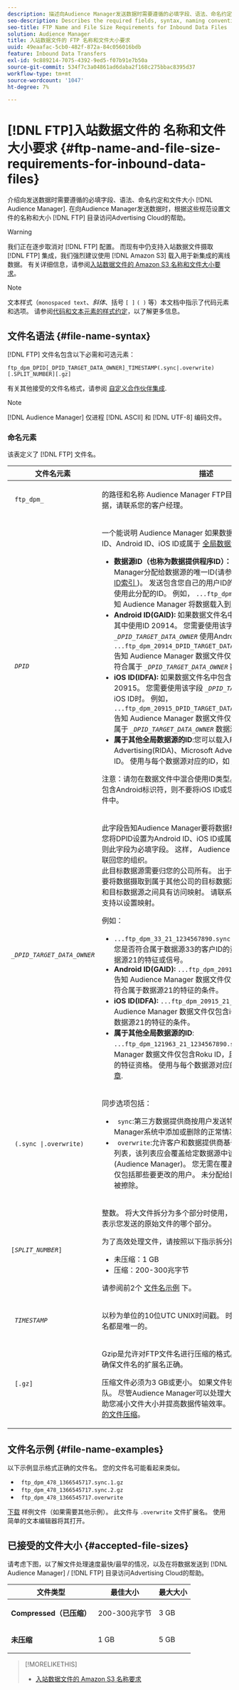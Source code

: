 ```yaml
---
description: 描述向Audience Manager发送数据时需要遵循的必填字段、语法、命名约定和文件大小。 将数据发送到Audience ManagerFTP目录时，请根据这些规范设置文件的名称和大小。
seo-description: Describes the required fields, syntax, naming conventions and file sizes you need to follow when sending data to Audience Manager. Set the names and sizes of your files according to these specifications when you send data to an Audience Manager FTP directory.
seo-title: FTP Name and File Size Requirements for Inbound Data Files
solution: Audience Manager
title: 入站数据文件的 FTP 名称和文件大小要求
uuid: 49eaafac-5cb0-482f-872a-84c056016bdb
feature: Inbound Data Transfers
exl-id: 9c889214-7075-4392-9ed5-f07b91e7b50a
source-git-commit: 534f7c3a04861ad6daba2f168c275bbac8395d37
workflow-type: tm+mt
source-wordcount: '1047'
ht-degree: 7%

---
```


# [!DNL FTP]入站数据文件的 名称和文件大小要求 {#ftp-name-and-file-size-requirements-for-inbound-data-files}

介绍向发送数据时需要遵循的必填字段、语法、命名约定和文件大小 [!DNL Audience Manager]. 在向Audience Manager发送数据时，根据这些规范设置文件的名称和大小 [!DNL FTP] 目录访问Advertising Cloud的帮助。

>[!WARNING]
>
>我们正在逐步取消对 [!DNL FTP] 配置。 而现有中仍支持入站数据文件摄取 [!DNL FTP] 集成，我们强烈建议使用 [!DNL Amazon S3] 载入用于新集成的离线数据。 有关详细信息，请参阅[入站数据文件的 Amazon S3 名称和文件大小要求](/help/using/integration/sending-audience-data/batch-data-transfer-explained/inbound-s3-filenames.md)。

>[!NOTE]
>
>文本样式（`monospaced text`、*斜体*、括号 `[ ]` `( )` 等）本文档中指示了代码元素和选项。 请参阅[代码和文本元素的样式约定](../../../reference/code-style-elements.md)，以了解更多信息。

## 文件名语法 {#file-name-syntax}

[!DNL FTP] 文件名包含以下必需和可选元素：

`ftp_dpm_DPID[_DPID_TARGET_DATA_OWNER]_TIMESTAMP(.sync|.overwrite)[.SPLIT_NUMBER][.gz]`

有关其他接受的文件名格式，请参阅 [自定义合作伙伴集成](/help/using/integration/sending-audience-data/custom-partner-integrations.md).

>[!NOTE]
>
>[!DNL Audience Manager] 仅进程 [!DNL ASCII] 和 [!DNL UTF-8] 编码文件。

### 命名元素

该表定义了 [!DNL FTP] 文件名。

<table id="table_1EA97D75004148CE85F702427DB7E97A"> 
 <thead> 
  <tr> 
   <th colname="col1" class="entry"> 文件名元素 </th> 
   <th colname="col2" class="entry"> 描述 </th> 
  </tr> 
 </thead>
 <tbody> 
  <tr> 
   <td colname="col1"> <p> <code> ftp_dpm_</code> </p> </td> 
   <td colname="col2"> <p>的路径和名称 <span class="keyword"> Audience Manager</span> FTP目录。 有关FTP目录和凭据，请联系您的客户经理。 </p> </td> 
  </tr> 
  <tr> 
   <td colname="col1"> <p> <code> <i>DPID</i> </code> </p> </td> 
   <td colname="col2"> <p>一个能说明 <span class="keyword"> Audience Manager</span> 如果数据文件包含您自己的用户ID、Android ID、iOS ID或属于 <a href="/help/using/features/global-data-sources.md"> 全局数据源</a>. 接受以下选项：</p> 
    <ul id="ul_818EB3EB2E5543F0B048BCEBB6699562"> 
     <li id="li_ED6B13CB49794F6BA3DB6D807F788BAF"> <b>数据源ID（也称为数据提供程序ID）：</b> 这是Audience Manager分配给数据源的唯一ID(请参阅Audience Manager <a href="/help/using/reference/ids-in-aam.md"> ID索引 </a>)。 发送包含您自己的用户ID的数据时，请在文件名中使用此分配的ID。 例如， <code>...ftp_dpm_21_123456789.sync</code> 告知 <span class="keyword"> Audience Manager</span> 将数据载入到属于数据源21的ID。 </li> 
     <li id="li_1955911BA11F4F458227B77F383F25A3"> <b>Android ID(GAID):</b> 如果数据文件名中包含Android ID，请在其中使用ID 20914。 您需要使用该字段 <code><i>_DPID_TARGET_DATA_OWNER</i></code> 使用Android ID时。 例如， <code>...ftp_dpm_20914_DPID_TARGET_DATA_OWNER_123456789.sync</code> 告知 <span class="keyword"> Audience Manager</span> 数据文件仅包含Android ID，且ID应符合属于 <code><i>_DPID_TARGET_DATA_OWNER</i></code> 数据源。</li> 
     <li id="li_54E7734C121646AF82095806DD1AED61"> <b>iOS ID(IDFA):</b> 如果数据文件名中包含iOS ID，请在其中使用ID 20915。 您需要使用该字段 <code><i>_DPID_TARGET_DATA_OWNER</i></code> 使用iOS ID时。 例如， <code>...ftp_dpm_20915_DPID_TARGET_DATA_OWNER_123456789.sync</code> 告知 <span class="keyword"> Audience Manager</span> 数据文件仅包含iOS ID，且ID应符合属于 <code><i>_DPID_TARGET_DATA_OWNER</i></code> 数据源。</li>
     <li> <b>属于其他全局数据源的ID</b>:您可以载入Roku ID for Advertising(RIDA)、Microsoft Advertising ID(MAID)和其他ID。 使用与每个数据源对应的ID，如 <a href="/help/using/features/global-data-sources.md"> 全局数据源文章</a>.</li> 
    </ul> <p> <p>注意：请勿在数据文件中混合使用ID类型。 例如，如果您的文件名包含Android标识符，则不要将iOS ID或您自己的ID放置在数据文件中。 </p> </p> </td> 
  </tr> 
  <tr> 
   <td colname="col1"> <p> <code> <i>_DPID_TARGET_DATA_OWNER</i> </code> </p> </td> 
   <td colname="col2"> <p>此字段告知Audience Manager要将数据载入到哪个数据源。 如果您将DPID设置为Android ID、iOS ID或属于全局数据源的其他ID，则此字段为必填字段。 这样， <span class="keyword"> Audience Manager</span> 将文件数据关联回您的组织。 <br> 此目标数据源需要归您的公司所有。 出于第二方数据共享的目的，要将数据摄取到属于其他公司的目标数据源中，您必须在您的公司和目标数据源之间具有访问映射。 请联系您的Adobe顾问或客户支持以设置映射。</p> <p>例如： </p> 
    <ul> 
     <li> <code>...ftp_dpm_33_21_1234567890.sync</code> 告知Audience Manager您是否符合属于数据源33的客户ID的资格条件，以识别属于数据源21的特征或信号。 </li> 
     <li> <b>Android ID(GAID):</b> <code>...ftp_dpm_20914_21_1234567890.sync</code> 告知 <span class="keyword"> Audience Manager</span> 数据文件仅包含Android ID，且ID应符合属于数据源21的特征的条件。</li> 
     <li> <b>iOS ID(IDFA):</b> <code>...ftp_dpm_20915_21_1234567890.sync</code> 告知 <span class="keyword"> Audience Manager</span> 数据文件仅包含iOS ID，且ID应符合属于数据源21的特征的条件。</li>
     <li> <b>属于其他全局数据源的ID</b>: <code>...ftp_dpm_121963_21_1234567890.sync</code> 告知 <span class="keyword"> Audience Manager</span> 数据文件仅包含Roku ID，且ID应符合属于数据源21的特征资格。 使用与每个数据源对应的ID，如 <a href="/help/using/features/global-data-sources.md"> 全局数据源文章</a>.</li> 
    </ul> </td> 
  </tr> 
  <tr> 
   <td colname="col1"> <p> <code> (.sync |.overwrite)</code> </p> </td> 
   <td colname="col2"> <p>同步选项包括： </p> <p> 
     <ul id="ul_DAAF61EC636C4456BECDDC34C3F86E83"> 
      <li id="li_6EC6DE442B4546AA9F4F800D65C8A4EC"> <code> sync</code>:第三方数据提供商按用户发送特征，以在Audience Manager系统中添加或删除的正常情况。 </li> 
      <li id="li_8FE8430C2C004F87835D55231A0D99C9"> <code> overwrite</code>:允许客户和数据提供商基于每位用户发送一个特征列表，该列表应会覆盖给定数据源中该用户的所有现有特征(Audience Manager)。 您无需在覆盖文件中包含所有用户。 仅包括那些要更改的用户。 未分配给目标数据源的特征将不会被擦除。 </li> 
     </ul> </p> </td> 
  </tr> 
  <tr> 
   <td colname="col1"> <p> <code>[<i>SPLIT_NUMBER</i>]</code> </p> </td> 
   <td colname="col2"> <p>整数。 将大文件拆分为多个部分时使用，以缩短处理时间。 数字表示您发送的原始文件的哪个部分。 </p> <p>为了高效处理文件，请按照以下指示拆分数据文件： </p> 
    <ul id="ul_E9446C5CA42649658093904D49D4369C"> 
     <li id="li_B275708DFE3F49E29EFAE6B838429E39">未压缩：1 GB </li> 
     <li id="li_A9638EB46ED14E0680B6575D5457E32F">压缩：200-300兆字节 </li> 
    </ul> <p>请参阅前2个 <a href="../../../integration/sending-audience-data/batch-data-transfer-explained/inbound-ftp-filenames.md#file-name-examples"> 文件名示例</a> 下。 </p> </td> 
  </tr> 
  <tr> 
   <td colname="col1"> <p> <code> <i>TIMESTAMP</i> </code> </p> </td> 
   <td colname="col2"> <p>以秒为单位的10位UTC UNIX时间戳。 时间戳有助于使每个文件名都是唯一的。 </p> 
    <!-- 
     <p> <p>Note:  Audience Manager does not use the timestamp during processing of inbound files. The timestamp in the filename has been deprecated in Audience Manager but is still required for backwards compatibility. </p> </p> 
    --> </td> 
  </tr> 
  <tr> 
   <td colname="col1"> <p> <code> [.gz]</code> </p> </td> 
   <td colname="col2"> <p>Gzip是允许对FTP文件名进行压缩的格式。 如果使用文件压缩，请确保文件名的扩展名正确。 </p> <p>压缩文件必须为3 GB或更小。 如果文件较大，请联系客户关怀团队。 尽管Audience Manager可以处理大文件，但我们可能可以帮助您减小文件大小并提高数据传输效率。 请参阅<a href="../../../integration/sending-audience-data/batch-data-transfer-explained/inbound-file-compression.md">入站数据传输文件的文件压缩</a>。 </p> </td> 
  </tr> 
 </tbody> 
</table>

## 文件名示例 {#file-name-examples}

以下示例显示格式正确的文件名。 您的文件名可能看起来类似。

<ul class="simplelist"> 
 <li> <code> ftp_dpm_478_1366545717.sync.1.gz</code> </li> 
 <li> <code> ftp_dpm_478_1366545717.sync.2.gz</code> </li> 
 <li> <code> ftp_dpm_478_1366545717.overwrite</code> </li> 
</ul>

[下载](assets/ftp_dpm_1234_1445374061.overwrite) 样例文件（如果需要其他示例）。 此文件与 `.overwrite` 文件扩展名。 使用简单的文本编辑器将其打开。

## 已接受的文件大小 {#accepted-file-sizes}

请考虑下图，以了解文件处理速度最快/最早的情况，以及在将数据发送到 [!DNL Audience Manager] / [!DNL FTP] 目录访问Advertising Cloud的帮助。

<table id="table_59FCC63806684DF8BE54A1EAF224A234"> 
 <thead> 
  <tr> 
   <th colname="col1" class="entry"> 文件类型 </th> 
   <th colname="col2" class="entry"> 最佳大小 </th> 
   <th colname="col3" class="entry"> 最大大小 </th> 
  </tr>
 </thead>
 <tbody> 
  <tr> 
   <td colname="col1"><b>Compressed（已压缩）</b> </td> 
   <td colname="col2"> <p>200-300兆字节 </p> </td> 
   <td colname="col3"> <p>3 GB </p> </td> 
  </tr> 
  <tr> 
   <td colname="col1"><b>未压缩</b> </td> 
   <td colname="col2"> <p>1 GB </p> </td> 
   <td colname="col3"> <p>5 GB </p> </td> 
  </tr> 
 </tbody> 
</table>

>[!MORELIKETHIS]
>
>* [入站数据文件的 Amazon S3 名称要求](../../../integration/sending-audience-data/batch-data-transfer-explained/inbound-s3-filenames.md)

